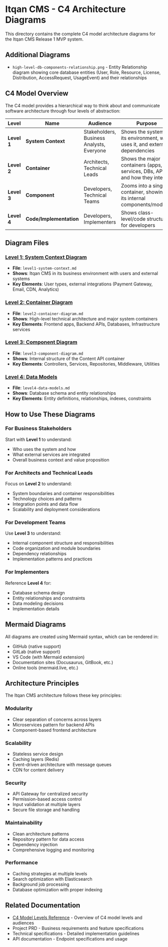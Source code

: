 # Itqan CMS - C4 Architecture Diagrams

This directory contains the complete C4 model architecture diagrams for the Itqan CMS Release 1 MVP system.

## Additional Diagrams
- `high-level-db-components-relationship.png` - Entity Relationship diagram showing core database entities (User, Role, Resource, License, Distribution, AccessRequest, UsageEvent) and their relationships

## C4 Model Overview

The C4 model provides a hierarchical way to think about and communicate software architecture through four levels of abstraction:

| Level | Name | Audience | Purpose |
|-------|------|----------|---------|
| **Level 1** | **System Context** | Stakeholders, Business Analysts, Everyone | Shows the system in its environment, who uses it, and external dependencies |
| **Level 2** | **Container** | Architects, Technical Leads | Shows the major containers (apps, services, DBs, APIs) and how they interact |
| **Level 3** | **Component** | Developers, Technical Teams | Zooms into a single container, showing its internal components/modules |
| **Level 4** | **Code/Implementation** | Developers, Implementers | Shows class-level/code structure for developers |

## Diagram Files

### [Level 1: System Context Diagram](./level1-system-context.md)
- **File**: `level1-system-context.md`
- **Shows**: Itqan CMS in its business environment with users and external systems
- **Key Elements**: User types, external integrations (Payment Gateway, Email, CDN, Analytics)

### [Level 2: Container Diagram](./level2-container-diagram.md)
- **File**: `level2-container-diagram.md`
- **Shows**: High-level technical architecture and major system containers
- **Key Elements**: Frontend apps, Backend APIs, Databases, Infrastructure services

### [Level 3: Component Diagram](./level3-component-diagram.md)
- **File**: `level3-component-diagram.md`
- **Shows**: Internal structure of the Content API container
- **Key Elements**: Controllers, Services, Repositories, Middleware, Utilities

### [Level 4: Data Models](./level4-data-models.md)
- **File**: `level4-data-models.md`
- **Shows**: Database schema and entity relationships
- **Key Elements**: Entity definitions, relationships, indexes, constraints

## How to Use These Diagrams

### For Business Stakeholders
Start with **Level 1** to understand:
- Who uses the system and how
- What external services are integrated
- Overall business context and value proposition

### For Architects and Technical Leads
Focus on **Level 2** to understand:
- System boundaries and container responsibilities
- Technology choices and patterns
- Integration points and data flow
- Scalability and deployment considerations

### For Development Teams
Use **Level 3** to understand:
- Internal component structure and responsibilities
- Code organization and module boundaries
- Dependency relationships
- Implementation patterns and practices

### For Implementers
Reference **Level 4** for:
- Database schema design
- Entity relationships and constraints
- Data modeling decisions
- Implementation details

## Mermaid Diagrams

All diagrams are created using Mermaid syntax, which can be rendered in:
- GitHub (native support)
- GitLab (native support)
- VS Code (with Mermaid extension)
- Documentation sites (Docusaurus, GitBook, etc.)
- Online tools (mermaid.live, etc.)

## Architecture Principles

The Itqan CMS architecture follows these key principles:

### Modularity
- Clear separation of concerns across layers
- Microservices pattern for backend APIs
- Component-based frontend architecture

### Scalability
- Stateless service design
- Caching layers (Redis)
- Event-driven architecture with message queues
- CDN for content delivery

### Security
- API Gateway for centralized security
- Permission-based access control
- Input validation at multiple layers
- Secure file storage and handling

### Maintainability
- Clean architecture patterns
- Repository pattern for data access
- Dependency injection
- Comprehensive logging and monitoring

### Performance
- Caching strategies at multiple levels
- Search optimization with Elasticsearch
- Background job processing
- Database optimization with proper indexing

## Related Documentation

- [C4 Model Levels Reference](../C4-Model-Levels.md) - Overview of C4 model levels and audiences
- Project PRD - Business requirements and feature specifications
- Technical specifications - Detailed implementation guidelines
- API documentation - Endpoint specifications and usage
